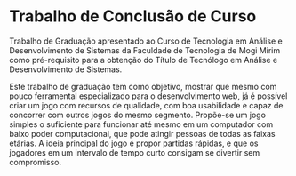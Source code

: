 # Trabalho de Conclusão de Curso
Trabalho de Graduação apresentado ao Curso de Tecnologia em Análise e Desenvolvimento de Sistemas da Faculdade de Tecnologia de Mogi Mirim como pré-requisito para a obtenção do Título de Tecnólogo em Análise e Desenvolvimento de Sistemas.

Este trabalho de graduação tem como objetivo, mostrar que mesmo com pouco ferramental especializado para o desenvolvimento web, já é possível criar um jogo com recursos de qualidade, com boa usabilidade e capaz de concorrer com outros jogos do mesmo segmento. Propõe-se um jogo simples o suficiente para funcionar até mesmo em um computador com baixo poder computacional, que pode atingir pessoas de todas as faixas etárias. A ideia principal do jogo é propor partidas rápidas, e que os jogadores em um intervalo de tempo curto consigam se divertir sem compromisso.

